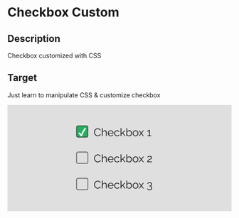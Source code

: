 # Checkbox Custom

## Description
Checkbox customized with CSS

## Target
Just learn to manipulate CSS & customize checkbox

![Screenshot](checkbox.PNG)
